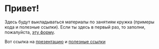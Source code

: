 # Привет!
Здесь будут выкладываться материалы по занятиям кружка (примеры кода и полезные ссылки).
Если ты здесь в первый раз, то заполни, пожалуйста, [эту форму](https://goo.gl/forms/59U107Rc2UMdpLoG3).

Вот ссылка на [презентацию](https://docs.google.com/presentation/d/1xw-0doxTSnMJKCilTQTjwTZ3eMuiRBCnS4FmoPBQOHM/edit?usp=sharing) и [полезные ссылки](https://docs.google.com/document/d/1WV2-J3PbfgKla19XRhqY7Vi31nSngujjYPW5fVYMT5E/edit)
